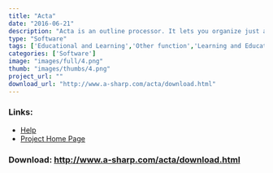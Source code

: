 ```yaml
---
title: "Acta"
date: "2016-06-21"
description: "Acta is an outline processor. It lets you organize just about anything -- reports, ideas, lists, projects, graphics -- in the form of an outline, where topics have subtopics."
type: "Software"
tags: ['Educational and Learning','Other function','Learning and Education','General Tools','Other need' ]
categories: ['Software']
image: "images/full/4.png"
thumb: "images/thumbs/4.png"
project_url: ""
download_url: "http://www.a-sharp.com/acta/download.html"
---
```



### Links:
- <a href="http://www.oatsoft.org/Software/acta/help">Help</a>
- <a href="http://www.a-sharp.com/acta/acta.html">Project Home Page</a>

### Download: http://www.a-sharp.com/acta/download.html 